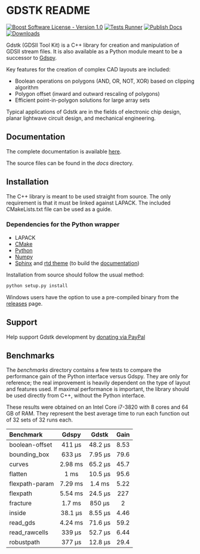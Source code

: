 # GDSTK README

[![Boost Software License - Version 1.0](https://img.shields.io/github/license/heitzmann/gdstk.svg)](https://www.boost.org/LICENSE_1_0.txt)
[![Tests Runner](https://github.com/heitzmann/gdstk/workflows/Tests%20Runner/badge.svg)](https://github.com/heitzmann/gdstk/actions?query=workflow%3A%22Tests+Runner%22)
[![Publish Docs](https://github.com/heitzmann/gdstk/workflows/Publish%20Docs/badge.svg)](https://github.com/heitzmann/gdstk/actions?query=workflow%3A%22Publish+Docs%22)
[![Downloads](https://img.shields.io/github/downloads/heitzmann/gdstk/total.svg)](https://github.com/heitzmann/gdstk/releases)

Gdstk (GDSII Tool Kit) is a C++ library for creation and manipulation of GDSII stream files.
It is also available as a Python module meant to be a successor to [Gdspy](https://github.com/heitzmann/gdspy).

Key features for the creation of complex CAD layouts are included:

* Boolean operations on polygons (AND, OR, NOT, XOR) based on clipping algorithm
* Polygon offset (inward and outward rescaling of polygons)
* Efficient point-in-polygon solutions for large array sets

Typical applications of Gdstk are in the fields of electronic chip design, planar lightwave circuit design, and mechanical engineering.


## Documentation

The complete documentation is available [here](http://heitzmann.github.io/gdstk).

The source files can be found in the _docs_ directory.


## Installation

The C++ library is meant to be used straight from source.
The only requirement is that it must be linked against LAPACK.
The included CMakeLists.txt file can be used as a guide.

### Dependencies for the Python wrapper

* LAPACK
* [CMake](https://cmake.org/)
* [Python](https://www.python.org/)
* [Numpy](https://numpy.org/)
* [Sphinx](https://www.sphinx-doc.org/) and [rtd theme](https://sphinx-rtd-theme.readthedocs.io/) (to build the [documentation](http://heitzmann.github.io/gdstk))

Installation from source should follow the usual method:

```sh
python setup.py install
```

Windows users have the option to use a pre-compiled binary from the [releases](https://github.com/heitzmann/gdstk/releases) page.


## Support

Help support Gdstk development by [donating via PayPal](https://www.paypal.com/cgi-bin/webscr?cmd=_s-xclick&hosted_button_id=JD2EUE2WPPBQQ)


## Benchmarks

The _benchmarks_ directory contains a few tests to compare the performance gain of the Python interface versus Gdspy.
They are only for reference; the real improvement is heavily dependent on the type of layout and features used.
If maximal performance is important, the library should be used directly from C++, without the Python interface.

These results were obtained on an Intel Core i7-3820 with 8 cores and 64 GB of RAM.
They represent the best average time to run each function out of 32 sets of 32 runs each.

| Benchmark       |    Gdspy    |    Gdstk    |   Gain  |
| :-------------- | :---------: | :---------: | :-----: |
| boolean-offset  |    411 μs   |   48.2 μs   |   8.53  |
| bounding_box    |    633 μs   |   7.95 μs   |   79.6  |
| curves          |   2.98 ms   |   65.2 μs   |   45.7  |
| flatten         |     1 ms    |   10.5 μs   |   95.6  |
| flexpath-param  |   7.29 ms   |    1.4 ms   |   5.22  |
| flexpath        |   5.54 ms   |   24.5 μs   |   227   |
| fracture        |    1.7 ms   |    850 μs   |    2    |
| inside          |   38.1 μs   |   8.55 μs   |   4.46  |
| read_gds        |   4.24 ms   |   71.6 μs   |   59.2  |
| read_rawcells   |    339 μs   |   52.7 μs   |   6.44  |
| robustpath      |    377 μs   |   12.8 μs   |   29.4  |
